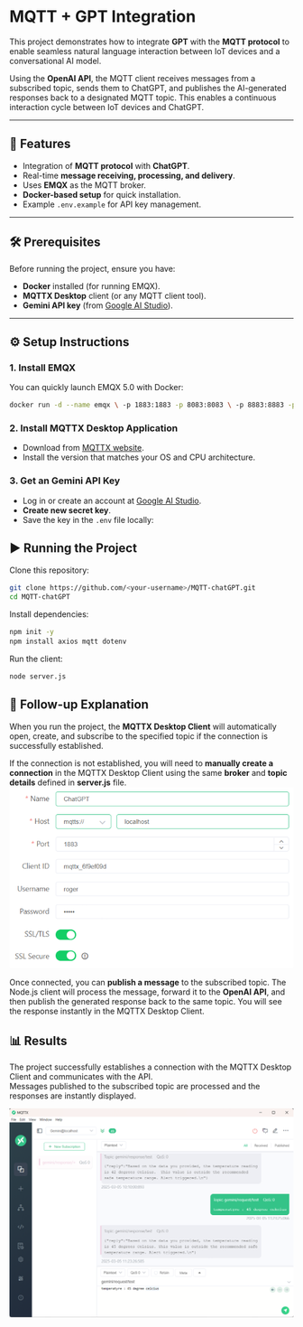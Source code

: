 # MQTT + GPT Integration

This project demonstrates how to integrate **GPT** with the **MQTT protocol** to enable seamless natural language interaction between IoT devices and a conversational AI model.

Using the **OpenAI API**, the MQTT client receives messages from a subscribed topic, sends them to ChatGPT, and publishes the AI-generated responses back to a designated MQTT topic. This enables a continuous interaction cycle between IoT devices and ChatGPT.

---

## 🚀 Features
- Integration of **MQTT protocol** with **ChatGPT**.
- Real-time **message receiving, processing, and delivery**.
- Uses **EMQX** as the MQTT broker.
- **Docker-based setup** for quick installation.
- Example `.env.example` for API key management.

---

## 🛠️ Prerequisites

Before running the project, ensure you have:

- **Docker** installed (for running EMQX).
- **MQTTX Desktop** client (or any MQTT client tool).
- **Gemini API key** (from [Google AI Studio](https://aistudio.google.com/)).

---

## ⚙️ Setup Instructions

### 1. Install EMQX
You can quickly launch EMQX 5.0 with Docker:

```bash
docker run -d --name emqx \ -p 1883:1883 -p 8083:8083 \ -p 8883:8883 -p 8084:8084 \ -p 18083:18083 emqx/emqx:latest
```

### 2. Install MQTTX Desktop Application
- Download from [MQTTX website](https://mqttx.app/).
- Install the version that matches your OS and CPU architecture.

### 3. Get an Gemini API Key
- Log in or create an account at [Google AI Studio](https://aistudio.google.com/).
- **Create new secret key**.
- Save the key in the `.env` file locally:


## ▶️ Running the Project

Clone this repository:

```bash
git clone https://github.com/<your-username>/MQTT-chatGPT.git
cd MQTT-chatGPT
```

Install dependencies:

```bash
npm init -y
npm install axios mqtt dotenv
```

Run the client:

```bash
node server.js
```






## 🔄 Follow-up Explanation

When you run the project, the **MQTTX Desktop Client** will automatically open, create, and subscribe to the specified topic if the connection is successfully established.

If the connection is not established, you will need to **manually create a connection** in the MQTTX Desktop Client using the same **broker** and **topic details** defined in **server.js** file.
![App Screenshot](./Results/Connection_details.png)

Once connected, you can **publish a message** to the subscribed topic. The Node.js client will process the message, forward it to the **OpenAI API**, and then publish the generated response back to the same topic. You will see the response instantly in the MQTTX Desktop Client.


## 📊 Results  

The project successfully establishes a connection with the MQTTX Desktop Client and communicates with the API.  
Messages published to the subscribed topic are processed and the responses are instantly displayed.  

![Output Screenshot](./Results/OUTPUT.png)
